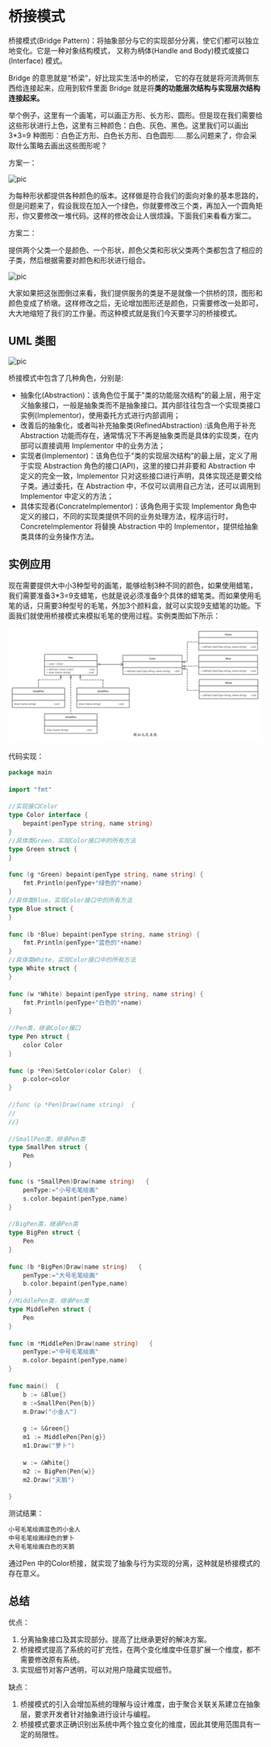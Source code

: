 # 桥接模式



桥接模式(Bridge Pattern)：将抽象部分与它的实现部分分离，使它们都可以独立地变化。它是一种对象结构模式， 又称为柄体(Handle and Body)模式或接口(Interface) 模式。

Bridge 的意思就是“桥梁”，好比现实生活中的桥梁， 它的存在就是将河流两侧东西给连接起来，应用到软件里面 Bridge 就是将**类的功能层次结构与实现层次结构连接起来。**

举个例子，这里有一个画笔，可以画正方形、长方形、圆形。但是现在我们需要给这些形状进行上色，这里有三种颜色：白色、灰色、黑色。这里我们可以画出 3*3=9 种图形：白色正方形、白色长方形、白色圆形……那么问题来了，你会采取什么策略去画出这些图形呢？

方案一：

![pic](https://doc.shiyanlou.com/courses/1851/1240622/66f7c73eed28ae9157b31fbf68aae11d-0)

为每种形状都提供各种颜色的版本。这样做是符合我们的面向对象的基本思路的，但是问题来了，假设我现在加入一个绿色，你就要修改三个类，再加入一个圆角矩形，你又要修改一堆代码。这样的修改会让人很烦躁。下面我们来看看方案二。

方案二：

提供两个父类一个是颜色、一个形状，颜色父类和形状父类两个类都包含了相应的子类，然后根据需要对颜色和形状进行组合。

![pic](https://doc.shiyanlou.com/courses/1851/1240622/10d4b3943882c0e31037a7406f2e33ba-0)

大家如果把这张图倒过来看，我们提供服务的类是不是就像一个拱桥的顶，图形和颜色变成了桥墩。这样修改之后，无论增加图形还是颜色，只需要修改一处即可，大大地缩短了我们的工作量。而这种模式就是我们今天要学习的桥接模式。

## UML 类图

![pic](https://doc.shiyanlou.com/courses/1851/1240622/b9e25d0d7d1c1c71703419bdbdf0c95e-0)

桥接模式中包含了几种角色，分别是:

- 抽象化(Abstraction)：该角色位于属于"类的功能层次结构”的最上层，用于定义抽象接口，一般是抽象类而不是抽象接口。其内部往往包含一个实现类接口实例(Implementor)，使用委托方式进行内部调用；
- 改善后的抽象化，或者叫补充抽象类(RefinedAbstraction) :该角色用于补充 Abstraction 功能而存在，通常情况下不再是抽象类而是具体的实现类，在内部可以直接调用 Implementor 中的业务方法；
- 实现者(Implementor)：该角色位于"类的实现层次结构”的最上层，定义了用于实现 Abstraction 角色的接口(API)，这里的接口并非要和 Abstraction 中定义的完全一致，Implementor 只对这些接口进行声明，具体实现还是要交给子类。通过委托，在 Abstraction 中，不仅可以调用自己方法，还可以调用到 Implementor 中定义的方法；
- 具体实现者(Concratelmplementor)：该角色用于实现 Implementor 角色中定义的接口，不同的实现类提供不同的业务处理方法，程序运行时，Concretelmplementor 将替换 Abstraction 中的 Implementor，提供给抽象类具体的业务操作方法。



## 实例应用

现在需要提供大中小3种型号的画笔，能够绘制3种不同的颜色，如果使用蜡笔，我们需要准备3*3=9支蜡笔，也就是说必须准备9个具体的蜡笔类。而如果使用毛笔的话，只需要3种型号的毛笔，外加3个颜料盒，就可以实现9支蜡笔的功能。下面我们就使用桥接模式来模拟毛笔的使用过程。实例类图如下所示：

![pic](https://github.com/wangjinh/picture/blob/master/bridge.png)

代码实现：

```go
package main

import "fmt"

//实现接口Color
type Color interface {
	bepaint(penType string, name string)
}
//具体类Green，实现Color接口中的所有方法
type Green struct {
}

func (g *Green) bepaint(penType string, name string) {
	fmt.Println(penType+"绿色的"+name)
}
//具体类Blue，实现Color接口中的所有方法
type Blue struct {
}

func (b *Blue) bepaint(penType string, name string) {
	fmt.Println(penType+"蓝色的"+name)
}
//具体类White，实现Color接口中的所有方法
type White struct {
}

func (w *White) bepaint(penType string, name string) {
	fmt.Println(penType+"白色的"+name)
}

//Pen类，继承Color接口
type Pen struct {
	color Color
}

func (p *Pen)SetColor(color Color)  {
	p.color=color
}

//func (p *Pen)Draw(name string)  {
//
//}

//SmallPen类，继承Pen类
type SmallPen struct {
	Pen
}

func (s *SmallPen)Draw(name string)   {
	penType:="小号毛笔绘画"
	s.color.bepaint(penType,name)
}

//BigPen类，继承Pen类
type BigPen struct {
	Pen
}

func (b *BigPen)Draw(name string)   {
	penType:="大号毛笔绘画"
	b.color.bepaint(penType,name)
}
//MiddlePen类，继承Pen类
type MiddlePen struct {
	Pen
}

func (m *MiddlePen)Draw(name string)   {
	penType:="中号毛笔绘画"
	m.color.bepaint(penType,name)
}

func main()  {
	b := &Blue{}
	m :=SmallPen{Pen{b}}
	m.Draw("小金人")

	g := &Green{}
	m1 := MiddlePen{Pen{g}}
	m1.Draw("萝卜")

	w := &White{}
	m2 := BigPen{Pen{w}}
	m2.Draw("天鹅")

}
```

测试结果：

```go
小号毛笔绘画蓝色的小金人
中号毛笔绘画绿色的萝卜
大号毛笔绘画白色的天鹅
```

通过Pen 中的Color桥接，就实现了抽象与行为实现的分离，这种就是桥接模式的存在意义。



## **总结**

优点：

1. 分离抽象接口及其实现部分。提高了比继承更好的解决方案。
2. 桥接模式提高了系统的可扩充性，在两个变化维度中任意扩展一个维度，都不需要修改原有系统。
3. 实现细节对客户透明，可以对用户隐藏实现细节。

缺点：

1. 桥接模式的引入会增加系统的理解与设计难度，由于聚合关联关系建立在抽象层，要求开发者针对抽象进行设计与编程。
2. 桥接模式要求正确识别出系统中两个独立变化的维度，因此其使用范围具有一定的局限性。

